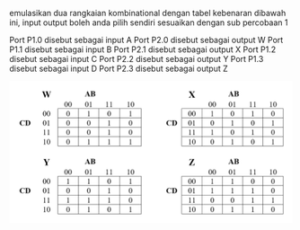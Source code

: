 emulasikan dua rangkaian kombinational dengan tabel kebenaran dibawah ini, input output boleh anda pilih sendiri sesuaikan dengan sub percobaan 1

Port P1.0 disebut sebagai input A 	Port P2.0 disebut sebagai output W
Port P1.1 disebut sebagai input B 	Port P2.1 disebut sebagai output X
Port P1.2 disebut sebagai input C 	Port P2.2 disebut sebagai output Y
Port P1.3 disebut sebagai input D 	Port P2.3 disebut sebagai output Z

![Percobaan 4 Rangkaian Kombinasional](/assets/images/AT89S51-AT89S52/P4-rangkaian-kombinasional.png)